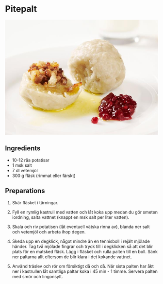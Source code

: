 # Pitepalt

![Pitepalt](../img/Pitepalt.jpeg)

## Ingredients

- 10-12 råa potatisar
- 1 msk salt
- 7 dl vetemjöl
- 300 g fläsk (rimmat eller färskt)

## Preparations

1. Skär fläsket i tärningar. 

2. Fyll en rymlig kastrull med vatten och låt koka upp medan du gör smeten iordning, salta vattnet (knappt en msk salt per liter vatten).

3. Skala och riv potatisen (låt eventuell vätska rinna av), blanda ner salt och vetemjöl och arbeta ihop degen.

4. Skeda upp en degklick, något mindre än en tennisboll i rejält mjölade händer. Tag två mjölade fingrar och tryck till i degklicken så att det blir plats för en matsked fläsk. Lägg i fläsket och rulla palten till en boll. Sänk ner paltarna allt eftersom de blir klara i det kokande vattnet.

5. Använd träslev och rör om försiktigt då och då. När sista palten har åkt ner i kastrullen låt samtliga paltar koka i 45 min - 1 timme. Servera palten med smör och lingonsylt.

